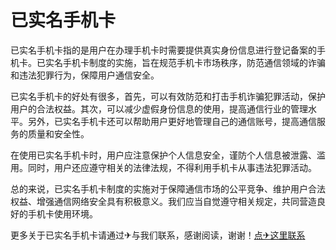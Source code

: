 # 已实名手机卡

已实名手机卡指的是用户在办理手机卡时需要提供真实身份信息进行登记备案的手机卡。已实名手机卡制度的实施，旨在规范手机卡市场秩序，防范通信领域的诈骗和违法犯罪行为，保障用户通信安全。

已实名手机卡的好处有很多，首先，可以有效防范和打击手机诈骗犯罪活动，保护用户的合法权益。其次，可以减少虚假身份信息的使用，提高通信行业的管理水平。另外，已实名手机卡还可以帮助用户更好地管理自己的通信账号，提高通信服务的质量和安全性。

在使用已实名手机卡时，用户应注意保护个人信息安全，谨防个人信息被泄露、滥用。同时，用户还应遵守相关的法律法规，不得利用手机卡从事违法犯罪活动。

总的来说，已实名手机卡制度的实施对于保障通信市场的公平竞争、维护用户合法权益、增强通信网络安全具有积极意义。我们应当自觉遵守相关规定，共同营造良好的手机卡使用环境。

更多关于已实名手机卡请通过✈与我们联系，感谢阅读，谢谢！[点✈这里联系](https://gg.k02.cc)